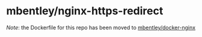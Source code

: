 mbentley/nginx-https-redirect
=============================

*Note*: the Dockerfile for this repo has been moved to [mbentley/docker-nginx](https://github.com/mbentley/docker-nginx)
